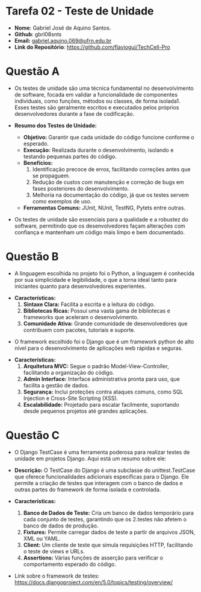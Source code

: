 # __Tarefa 02 - Teste de Unidade__

* __Nome__: Gabriel José de Aquino Santos.
* __Github__: gbrl08snts
* __Email:__ gabriel.aquino.069@ufrn.edu.br
* __Link do Repositório__: https://github.com/flaviogui/TechCell-Pro

# __Questão A__

- Os testes de unidade são uma técnica fundamental no desenvolvimento de software, focada em validar a funcionalidade de componentes individuais, como funções, métodos ou classes, de forma isolada1. Esses testes são geralmente escritos e executados pelos próprios desenvolvedores durante a fase de codificação.

* __Resumo dos Testes de Unidade:__

    * __Objetivo:__ Garantir que cada unidade do código funcione conforme o esperado.
    * __Execução:__ Realizada durante o desenvolvimento, isolando e testando pequenas partes do código.
    * __Benefícios:__
        1. Identificação precoce de erros, facilitando correções antes que se propaguem.
        2. Redução de custos com manutenção e correção de bugs em fases posteriores do desenvolvimento.
        3. Melhoria na documentação do código, já que os testes servem como exemplos de uso.
    * __Ferramentas Comuns:__ JUnit, NUnit, TestNG, Pytets entre outras.

- Os testes de unidade são essenciais para a qualidade e a robustez do software, permitindo que os desenvolvedores façam alterações com confiança e mantenham um código mais limpo e bem documentado.

# __Questão B__

- A linguagem escolhida no projeto foi o Python, a linguagem é conhecida por sua simplicidade e legibilidade, o que a torna ideal tanto para iniciantes quanto para desenvolvedores experientes.

* __Características:__
    1. __Sintaxe Clara:__ Facilita a escrita e a leitura do código.
    2. __Bibliotecas Ricas:__ Possui uma vasta gama de bibliotecas e frameworks que aceleram o desenvolvimento.
    3. __Comunidade Ativa:__ Grande comunidade de desenvolvedores que contribuem com pacotes, tutoriais e suporte.

- O framework escolhido foi o Django que é um framework python de alto nível para o desenvolvimento de aplicações web rápidas e seguras.

* __Características:__
    1. __Arquitetura MVC:__ Segue o padrão Model-View-Controller, facilitando a organização do código.
    2. __Admin Interface:__ Interface administrativa pronta para uso, que facilita a gestão de dados.
    3. __Segurança:__ Inclui proteções contra ataques comuns, como SQL Injection e Cross-Site Scripting (XSS).
    4. __Escalabilidade:__ Projetado para escalar facilmente, suportando desde pequenos projetos até grandes aplicações.

# __Questão C__

- O Django TestCase é uma ferramenta poderosa para realizar testes de unidade em projetos Django. Aqui está um resumo sobre ele:

* __Descrição:__ O TestCase do Django é uma subclasse do unittest.TestCase que oferece funcionalidades adicionais específicas para o Django. Ele permite a criação de testes que interagem com o banco de dados e outras partes do framework de forma isolada e controlada.

* __Características:__
    1. __Banco de Dados de Teste:__ Cria um banco de dados temporário para cada conjunto de testes, garantindo que os 2.testes não afetem o banco de dados de produção.
    2. __Fixtures:__ Permite carregar dados de teste a partir de arquivos JSON, XML ou YAML.
    3. __Client:__ Um cliente de teste que simula requisições HTTP, facilitando o teste de views e URLs.
    4. __Assertions:__ Várias funções de asserção para verificar o comportamento esperado do código.

- Link sobre o framework de testes: https://docs.djangoproject.com/en/5.0/topics/testing/overview/
